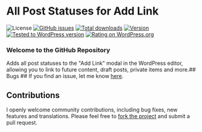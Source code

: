 # All Post Statuses for Add Link
![License](https://img.shields.io/badge/license-GPL--2.0%2B-green.svg) [![GitHub issues](http://img.shields.io/github/issues/theukedge/all-post-statuses-for-add-link.svg)](https://github.com/theukedge/all-post-statuses-for-add-link/issues) [![Total downloads](http://img.shields.io/wordpress/plugin/dt/all-post-statuses-for-add-link.svg)](https://wordpress.org/extend/plugins/all-post-statuses-for-add-link/stats/) [![Version](https://img.shields.io/wordpress/plugin/v/all-post-statuses-for-add-link.svg)](https://wordpress.org/extend/plugins/all-post-statuses-for-add-link/changelog/) [![Tested to WordPress version](https://img.shields.io/wordpress/v/all-post-statuses-for-add-link.svg)](https://wordpress.org/plugins/all-post-statuses-for-add-link/) [![Rating on WordPress.org](http://img.shields.io/wordpress/plugin/r/all-post-statuses-for-add-link.svg)](https://wordpress.org/support/view/plugin-reviews/all-post-statuses-for-add-link)

### Welcome to the GitHub Repository

Adds all post statuses to the "Add Link" modal in the WordPress editor, allowing you to link to future content, draft posts, private items and more.## Bugs ##
If you find an issue, let me know [here](https://github.com/theukedge/all-post-statuses-for-add-link/issues/new).

## Contributions ##
I openly welcome community contributions, including bug fixes, new features and translations. Please feel free to [fork the project](https://github.com/theukedge/all-post-statuses-for-add-link/fork) and submit a pull request.